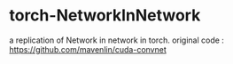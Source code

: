 torch-NetworkInNetwork
======================

a replication of Network in network in torch. 
original code : https://github.com/mavenlin/cuda-convnet

